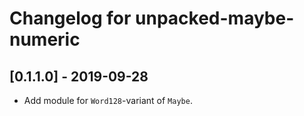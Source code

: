 # Changelog for unpacked-maybe-numeric

## [0.1.1.0] - 2019-09-28

- Add module for `Word128`-variant of `Maybe`.
